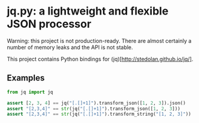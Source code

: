# jq.py: a lightweight and flexible JSON processor

Warning: this project is not production-ready.
There are almost certainly a number of memory leaks and the API is not stable.

This project contains Python bindings for (jq)[http://stedolan.github.io/jq/].

## Examples

```python
from jq import jq

assert [2, 3, 4] == jq("[.[]+1]").transform_json([1, 2, 3]).json()
assert "[2,3,4]" == str(jq("[.[]+1]").transform_json([1, 2, 3]))
assert "[2,3,4]" == str(jq("[.[]+1]").transform_string("[1, 2, 3]"))
```
